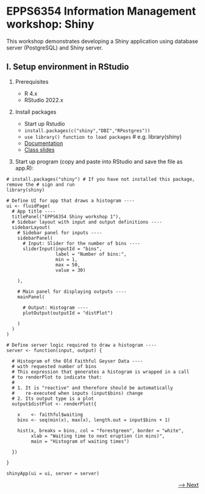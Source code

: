# EPPS6354 Information Management workshop: Shiny

This workshop demonstrates developing a Shiny application using database server (PostgreSQL) and Shiny server.

## I. Setup environment in RStudio

1. Prerequisites
    * R 4.x
    * RStudio 2022.x

2. Install packages
    * Start up Rstudio
    * ```install.packages(c("shiny","DBI","RPostgres"))``` 
    * ```use library() function to load packages``` # e.g. library(shiny)
    * [Documentation](https://shiny.rstudio.com)
    * [Class slides](https://slides.com/karlho/im_introductiontoshiny)

3. Start up program (copy and paste into RStudio and save the file as app.R):

```
# install.packages("shiny") # If you have not installed this package, remove the # sign and run
library(shiny)

# Define UI for app that draws a histogram ----
ui <- fluidPage(
  # App title ----
  titlePanel("EPPS6354 Shiny workshop 1"),
  # Sidebar layout with input and output definitions ----
  sidebarLayout(
    # Sidebar panel for inputs ----
    sidebarPanel(
      # Input: Slider for the number of bins ----
      sliderInput(inputId = "bins",
                  label = "Number of bins:",
                  min = 1,
                  max = 50,
                  value = 30)
      
    ),
    
    # Main panel for displaying outputs ----
    mainPanel(
      
      # Output: Histogram ----
      plotOutput(outputId = "distPlot")
      
    )
  )
)

# Define server logic required to draw a histogram ----
server <- function(input, output) {
  
  # Histogram of the Old Faithful Geyser Data ----
  # with requested number of bins
  # This expression that generates a histogram is wrapped in a call
  # to renderPlot to indicate that:
  #
  # 1. It is "reactive" and therefore should be automatically
  #    re-executed when inputs (input$bins) change
  # 2. Its output type is a plot
  output$distPlot <- renderPlot({
    
    x    <- faithful$waiting
    bins <- seq(min(x), max(x), length.out = input$bins + 1)
    
    hist(x, breaks = bins, col = "forestgreen", border = "white",
         xlab = "Waiting time to next eruption (in mins)",
         main = "Histogram of waiting times")
    
  })
  
}

shinyApp(ui = ui, server = server)

```

<div align="right"><a href="https://github.com/datageneration/informationmanagement/blob/master/workshop/Shiny/2-connect_PostgreSQL.md">--> Next</a></div>

